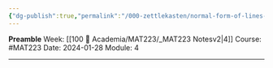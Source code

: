 ```yaml
---
{"dg-publish":true,"permalink":"/000-zettlekasten/normal-form-of-lines-and-planes/","created":"2024-01-28T14:50:32.442-05:00","updated":"2024-01-28T14:53:41.093-05:00"}
---
```


**Preamble**
Week: [[100 📒 Academia/MAT223/_MAT223 Notesv2\|4]]
Course: #MAT223
Date: 2024-01-28
Module: 4

---
# 